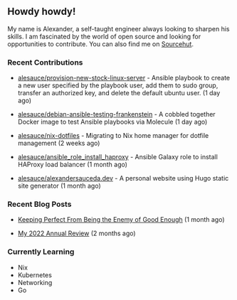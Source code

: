 ## Howdy howdy!

My name is Alexander, a self-taught engineer always looking to sharpen his skills. I am fascinated by the world of open source and looking for opportunities to contribute. You can also find me on [Sourcehut](https://sr.ht/~crow-magnon/).

### Recent Contributions

- [alesauce/provision-new-stock-linux-server](https://github.com/alesauce/provision-new-stock-linux-server) - Ansible playbook to create a new user specified by the playbook user, add them to sudo group, transfer an authorized key, and delete the default ubuntu user.  (1 day ago)

- [alesauce/debian-ansible-testing-frankenstein](https://github.com/alesauce/debian-ansible-testing-frankenstein) - A cobbled together Docker image to test Ansible playbooks via Molecule (1 day ago)

- [alesauce/nix-dotfiles](https://github.com/alesauce/nix-dotfiles) - Migrating to Nix home manager for dotfile management (2 weeks ago)

- [alesauce/ansible_role_install_haproxy](https://github.com/alesauce/ansible_role_install_haproxy) - Ansible Galaxy role to install HAProxy load balancer (1 month ago)

- [alesauce/alexandersauceda.dev](https://github.com/alesauce/alexandersauceda.dev) - A personal website using Hugo static site generator (1 month ago)


### Recent Blog Posts

 - [Keeping Perfect From Being the Enemy of Good Enough](https://alexandersauceda.dev/posts/perfect-as-enemy/) (1 month ago)

 - [My 2022 Annual Review](https://alexandersauceda.dev/posts/annual-review/) (2 months ago)


### Currently Learning
- Nix
- Kubernetes
- Networking
- Go
